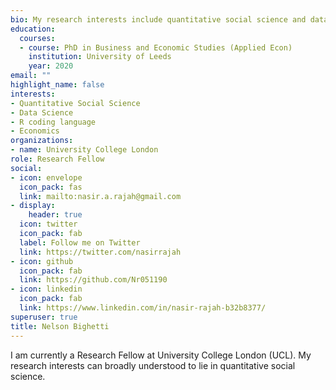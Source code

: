 ```yaml
---
bio: My research interests include quantitative social science and data science. 
education:
  courses:
  - course: PhD in Business and Economic Studies (Applied Econ)
    institution: University of Leeds
    year: 2020
email: ""
highlight_name: false
interests:
- Quantitative Social Science
- Data Science
- R coding language
- Economics
organizations:
- name: University College London
role: Research Fellow
social:
- icon: envelope
  icon_pack: fas
  link: mailto:nasir.a.rajah@gmail.com
- display:
    header: true
  icon: twitter
  icon_pack: fab
  label: Follow me on Twitter
  link: https://twitter.com/nasirrajah
- icon: github
  icon_pack: fab
  link: https://github.com/Nr051190
- icon: linkedin
  icon_pack: fab
  link: https://www.linkedin.com/in/nasir-rajah-b32b8377/
superuser: true
title: Nelson Bighetti
---
```


I am currently a Research Fellow at University College London (UCL). My research interests can broadly understood to lie in quantitative social science. 
